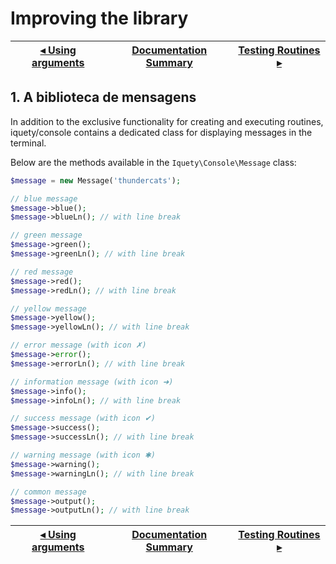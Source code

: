 # Improving the library

[◂ Using arguments](06-using-the-arguments.md) | [Documentation Summary](index.md) | [Testing Routines ▸](08-testing-commands.md)
-- | -- | --

## 1. A biblioteca de mensagens

In addition to the exclusive functionality for creating and executing routines, iquety/console contains a dedicated class for displaying messages in the terminal.

Below are the methods available in the `Iquety\Console\Message` class:

```php
$message = new Message('thundercats');

// blue message
$message->blue();
$message->blueLn(); // with line break

// green message
$message->green();
$message->greenLn(); // with line break

// red message
$message->red();
$message->redLn(); // with line break

// yellow message
$message->yellow();
$message->yellowLn(); // with line break

// error message (with icon ✗)
$message->error();
$message->errorLn(); // with line break

// information message (with icon ➜)
$message->info();
$message->infoLn(); // with line break

// success message (with icon ✔)
$message->success();
$message->successLn(); // with line break

// warning message (with icon ✱)
$message->warning();
$message->warningLn(); // with line break

// common message
$message->output();
$message->outputLn(); // with line break
```

[◂ Using arguments](06-using-the-arguments.md) | [Documentation Summary](index.md) | [Testing Routines ▸](08-testing-commands.md)
-- | -- | --
